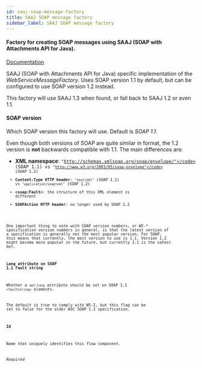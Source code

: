 ```yaml
---
id: saaj-soap-message-factory
title: SAAJ SOAP message factory
sidebar_label: SAAJ SOAP message factory
---
```

#### Factory for creating SOAP messages using SAAJ (SOAP with Attachments API for Java).
<a href="http://docs.spring.io/spring-ws/sites/2.0/reference/html/common.html#d0e1162" target="_blank">Documentation</a>

SAAJ (SOAP with Attachments API for Java) specific implementation of the <i>WebServiceMessageFactory</i>. Uses SOAP version 1.1 by default, but can be configured to use SOAP version 1.2 instead.

This factory will use SAAJ 1.3 when found, or fall back to SAAJ 1.2 or even 1.1.

#### SOAP version
Which SOAP version this factory will use. Default is <i>SOAP 1.1</i>.

Even though both versions of SOAP are quite similar in format, the 1.2 version is <b>not</b> backwards compatible with 1.1. The main differences are:
- <b>XML namespace</b>: <code>"http://schemas.xmlsoap.org/soap/envelope/"</code> (SOAP 1.1) vs <code>"http://www.w3.org/2003/05/soap-envelope"</code> (SOAP 1.2)
- <b>Content-Type HTTP header</b>: <code>"text/xml"</code> (SOAP 1.1) vs <code>"application/soap+xml"</code> (SOAP 1.2)
- <b>&lt;soap:Fault&gt;</b>: the structure of this XML element is different
- <b>SOAPAction HTTP header</b>: no longer used by SOAP 1.2

One important thing to note with SOAP version numbers, or <i>WS-*</i> specification version numbers in general, is that the latest version of a specification is generally not the most popular version. For SOAP, this means that currently, the best version to use is 1.1. Version 1.2 might become more popular in the future, but currently 1.1 is the safest bet.

#### Lang attribute on SOAP 1.1 Fault string
Whether a <code>xml:lang</code> attribute should be set on SOAP 1.1 <code>&lt;faultstring&gt;</code> elements.

The default is <i>true</i> to comply with WS-I, but this flag can be set to <i>false</i> for the older W3C SOAP 1.1 specification.

#### Id
Name that uniquely identifies this flow component.

<i>Required</i>


